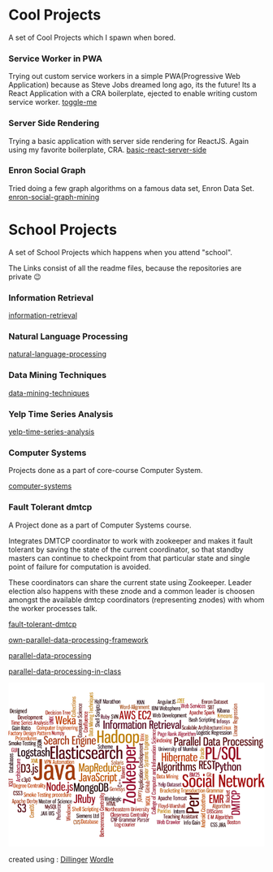 
# Cool Projects

A set of Cool Projects which I spawn when bored.

### Service Worker in PWA
Trying out custom service workers in a simple PWA(Progressive Web Application) because as Steve Jobs dreamed long ago, its the future!
Its a React Application with a CRA boilerplate, ejected to enable writing custom service worker.
[toggle-me](https://github.com/dixitk13/toggle-me)

### Server Side Rendering
Trying a basic application with server side rendering for ReactJS.
Again using my favorite boilerplate, CRA.
[basic-react-server-side](https://github.com/dixitk13/basic-react-server-side)

### Enron Social Graph
Tried doing a few graph algorithms on a famous data set, Enron Data Set.
[enron-social-graph-mining](https://github.com/dixitk13/readmes.md/blob/master/personal-projects.md)

# School Projects

A set of School Projects which happens when you attend "school".

The Links consist of all the readme files, because the repositories are private :wink:


### Information Retrieval
[information-retrieval](https://github.com/dixitk13/readmes.md/blob/master/information-retrieval.md)


### Natural Language Processing
[natural-language-processing](https://github.com/dixitk13/readmes.md/blob/master/natural-language-processing.md)


### Data Mining Techniques
[data-mining-techniques](https://github.com/dixitk13/readmes.md/blob/master/data-mining-techniques.md)

### Yelp Time Series Analysis
[yelp-time-series-analysis](https://github.com/dixitk13/readmes.md/blob/master/yelp-time-series-analysis.md)

### Computer Systems
Projects done as a part of core-course Computer System.

[computer-systems](https://github.com/dixitk13/readmes.md/blob/master/computer-systems.md)

### Fault Tolerant dmtcp
A Project done as a part of Computer Systems course.

Integrates DMTCP coordinator to work with zookeeper and makes it fault tolerant by saving the state of the current coordinator, so that standby masters can continue to checkpoint from that particular state and single point of failure for computation is avoided.

These coordinators can share the current state using Zookeeper. Leader election also happens with these znode and a common leader is choosen amongst the available dmtcp coordinators (representing znodes) with whom the worker processes talk.


[fault-tolerant-dmtcp](https://github.com/dixitk13/readmes.md/blob/master/fault-tolerant-dmtcp.md)

[own-parallel-data-processing-framework](https://github.com/dixitk13/readmes.md/blob/master/own-parallel-data-processing-framework.md)

[parallel-data-processing](https://github.com/dixitk13/readmes.md/blob/master/parallel-data-processing.md)

[parallel-data-processing-in-class](https://github.com/dixitk13/readmes.md/blob/master/parallel-data-processing-in-class.md)


![word_cloud](https://github.com/dixitk13/readmes.md/blob/master/word_cloud.jpg)

created using : [Dillinger](http://dillinger.io/) [Wordle](http://www.wordle.net/)
